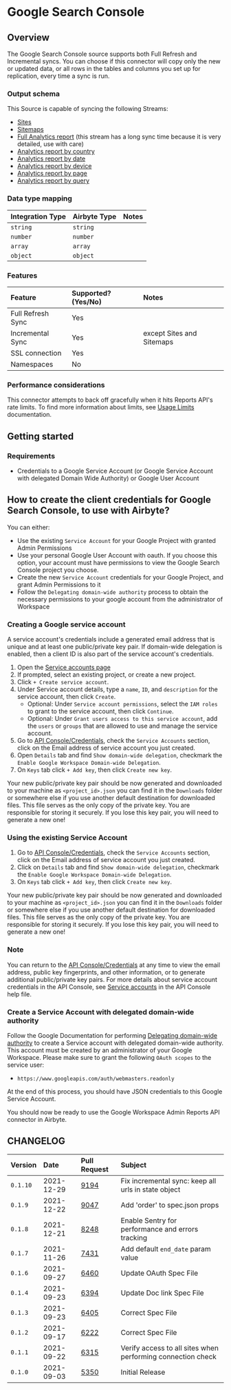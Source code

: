 # Google Search Console

## Overview

The Google Search Console source supports both Full Refresh and Incremental syncs. You can choose if this connector will copy only the new or updated data, or all rows in the tables and columns you set up for replication, every time a sync is run.

### Output schema

This Source is capable of syncing the following Streams:

* [Sites](https://developers.google.com/webmaster-tools/search-console-api-original/v3/sites/get)
* [Sitemaps](https://developers.google.com/webmaster-tools/search-console-api-original/v3/sitemaps/list)
* [Full Analytics report](https://developers.google.com/webmaster-tools/search-console-api-original/v3/searchanalytics/query) \(this stream has a long sync time because it is very detailed, use with care\)
* [Analytics report by country](https://developers.google.com/webmaster-tools/search-console-api-original/v3/searchanalytics/query)
* [Analytics report by date](https://developers.google.com/webmaster-tools/search-console-api-original/v3/searchanalytics/query)
* [Analytics report by device](https://developers.google.com/webmaster-tools/search-console-api-original/v3/searchanalytics/query)
* [Analytics report by page](https://developers.google.com/webmaster-tools/search-console-api-original/v3/searchanalytics/query)
* [Analytics report by query](https://developers.google.com/webmaster-tools/search-console-api-original/v3/searchanalytics/query)

### Data type mapping

| Integration Type | Airbyte Type | Notes |
| :--- | :--- | :--- |
| `string` | `string` |  |
| `number` | `number` |  |
| `array` | `array` |  |
| `object` | `object` |  |

### Features

| Feature | Supported?\(Yes/No\) | Notes |
| :--- | :--- | :--- |
| Full Refresh Sync | Yes |  |
| Incremental Sync | Yes | except Sites and Sitemaps |
| SSL connection | Yes |  |
| Namespaces | No |  |

### Performance considerations

This connector attempts to back off gracefully when it hits Reports API's rate limits. To find more information about limits, see [Usage Limits](https://developers.google.com/webmaster-tools/search-console-api-original/v3/limits) documentation.

## Getting started

### Requirements

* Credentials to a Google Service Account \(or Google Service Account with delegated Domain Wide Authority\) or Google User Account

## How to create the client credentials for Google Search Console, to use with Airbyte?

You can either:

* Use the existing `Service Account` for your Google Project with granted Admin Permissions
* Use your personal Google User Account with oauth. If you choose this option, your account must have permissions to view the Google Search Console project you choose. 
* Create the new `Service Account` credentials for your Google Project, and grant Admin Permissions to it
* Follow the `Delegating domain-wide authority` process to obtain the necessary permissions to your google account from the administrator of Workspace

### Creating a Google service account

A service account's credentials include a generated email address that is unique and at least one public/private key pair. If domain-wide delegation is enabled, then a client ID is also part of the service account's credentials.

1. Open the [Service accounts page](https://console.developers.google.com/iam-admin/serviceaccounts)
2. If prompted, select an existing project, or create a new project.
3. Click `+ Create service account`.
4. Under Service account details, type a `name`, `ID`, and `description` for the service account, then click `Create`.
   * Optional: Under `Service account permissions`, select the `IAM roles` to grant to the service account, then click `Continue`.
   * Optional: Under `Grant users access to this service account`, add the `users` or `groups` that are allowed to use and manage the service account.
5. Go to [API Console/Credentials](https://console.cloud.google.com/apis/credentials), check the `Service Accounts` section, click on the Email address of service account you just created. 
6. Open `Details` tab and find `Show domain-wide delegation`, checkmark the `Enable Google Workspace Domain-wide Delegation`.
7. On `Keys` tab click `+ Add key`, then click `Create new key`.

Your new public/private key pair should be now generated and downloaded to your machine as `<project_id>.json` you can find it in the `Downloads` folder or somewhere else if you use another default destination for downloaded files. This file serves as the only copy of the private key. You are responsible for storing it securely. If you lose this key pair, you will need to generate a new one!

### Using the existing Service Account

1. Go to [API Console/Credentials](https://console.cloud.google.com/apis/credentials), check the `Service Accounts` section, click on the Email address of service account you just created.
2. Click on `Details` tab and find `Show domain-wide delegation`, checkmark the `Enable Google Workspace Domain-wide Delegation`.
3. On `Keys` tab click `+ Add key`, then click `Create new key`.

Your new public/private key pair should be now generated and downloaded to your machine as `<project_id>.json` you can find it in the `Downloads` folder or somewhere else if you use another default destination for downloaded files. This file serves as the only copy of the private key. You are responsible for storing it securely. If you lose this key pair, you will need to generate a new one!

### Note

You can return to the [API Console/Credentials](https://console.cloud.google.com/apis/credentials) at any time to view the email address, public key fingerprints, and other information, or to generate additional public/private key pairs. For more details about service account credentials in the API Console, see [Service accounts](https://cloud.google.com/iam/docs/understanding-service-accounts) in the API Console help file.

### Create a Service Account with delegated domain-wide authority

Follow the Google Documentation for performing [Delegating domain-wide authority](https://developers.google.com/identity/protocols/oauth2/service-account#delegatingauthority) to create a Service account with delegated domain-wide authority. This account must be created by an administrator of your Google Workspace. Please make sure to grant the following `OAuth scopes` to the service user:

* `https://www.googleapis.com/auth/webmasters.readonly`

At the end of this process, you should have JSON credentials to this Google Service Account.

You should now be ready to use the Google Workspace Admin Reports API connector in Airbyte.

## CHANGELOG

| Version | Date | Pull Request | Subject |
| :--- | :--- | :--- | :--- |
| `0.1.10` | 2021-12-29 | [9194](https://github.com/airbytehq/airbyte/pull/9194) | Fix incremental sync: keep all urls in state object |
| `0.1.9` | 2021-12-22 | [9047](https://github.com/airbytehq/airbyte/pull/9047) | Add 'order' to spec.json props |
| `0.1.8` | 2021-12-21 | [8248](https://github.com/airbytehq/airbyte/pull/8248) | Enable Sentry for performance and errors tracking |
| `0.1.7` | 2021-11-26 | [7431](https://github.com/airbytehq/airbyte/pull/7431) | Add default `end_date` param value |
| `0.1.6` | 2021-09-27 | [6460](https://github.com/airbytehq/airbyte/pull/6460) | Update OAuth Spec File |
| `0.1.4` | 2021-09-23 | [6394](https://github.com/airbytehq/airbyte/pull/6394) | Update Doc link Spec File |
| `0.1.3` | 2021-09-23 | [6405](https://github.com/airbytehq/airbyte/pull/6405) | Correct Spec File |
| `0.1.2` | 2021-09-17 | [6222](https://github.com/airbytehq/airbyte/pull/6222) | Correct Spec File |
| `0.1.1` | 2021-09-22 | [6315](https://github.com/airbytehq/airbyte/pull/6315) | Verify access to all sites when performing connection check |
| `0.1.0` | 2021-09-03 | [5350](https://github.com/airbytehq/airbyte/pull/5350) | Initial Release |

